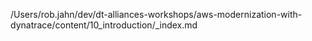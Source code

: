 /Users/rob.jahn/dev/dt-alliances-workshops/aws-modernization-with-dynatrace/content/10_introduction/_index.md